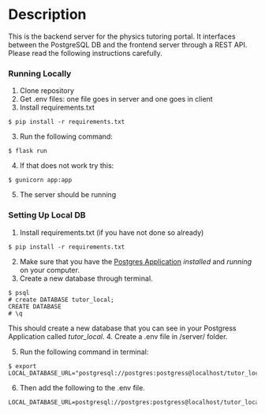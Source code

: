 # Description
This is the backend server for the physics tutoring portal. It interfaces between the PostgreSQL DB and the frontend server through a REST API.
Please read the following instructions carefully.

### Running Locally
1. Clone repository
2. Get .env files: one file goes in server and one goes in client
2. Install requirements.txt
```
$ pip install -r requirements.txt
```
3. Run the following command:
```
$ flask run
```
4. If that does not work try this:
```
$ gunicorn app:app
```
5. The server should be running

### Setting Up Local DB
1. Install requirements.txt (if you have not done so already)
```
$ pip install -r requirements.txt
```
2. Make sure that you have the [Postgres Application](https://www.postgresql.org/download/) *installed* and *running* on your computer.
3. Create a new database through terminal.
```
$ psql
# create DATABASE tutor_local;
CREATE DATABASE
# \q
```
This should create a new database that you can see in your Postgress Application called *tutor_local*.
4. Create a .env file in /server/ folder.

5. Run the following command in terminal:
```
$ export LOCAL_DATABASE_URL="postgresql://postgres:postgress@localhost/tutor_local"
```
6. Then add the following to the .env file.
```
LOCAL_DATABASE_URL=postgresql://postgres:postgress@localhost/tutor_local
```

